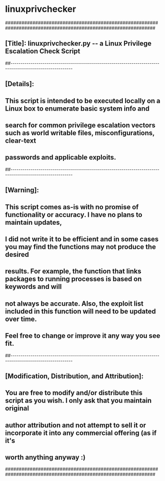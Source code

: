 # linuxprivchecker

###############################################################################################################
## [Title]: linuxprivchecker.py -- a Linux Privilege Escalation Check Script
##-------------------------------------------------------------------------------------------------------------
## [Details]: 
## This script is intended to be executed locally on a Linux box to enumerate basic system info and 
## search for common privilege escalation vectors such as world writable files, misconfigurations, clear-text
## passwords and applicable exploits. 
##-------------------------------------------------------------------------------------------------------------
## [Warning]:
## This script comes as-is with no promise of functionality or accuracy.  I have no plans to maintain updates, 
## I did not write it to be efficient and in some cases you may find the functions may not produce the desired 
## results.  For example, the function that links packages to running processes is based on keywords and will 
## not always be accurate.  Also, the exploit list included in this function will need to be updated over time. 
## Feel free to change or improve it any way you see fit.
##-------------------------------------------------------------------------------------------------------------   
## [Modification, Distribution, and Attribution]:
## You are free to modify and/or distribute this script as you wish.  I only ask that you maintain original
## author attribution and not attempt to sell it or incorporate it into any commercial offering (as if it's 
## worth anything anyway :)
###############################################################################################################

